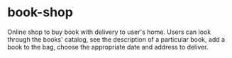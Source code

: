 # book-shop
Online shop to buy book with delivery to user's home. Users can look through the books' catalog, see the description of a particular book, add a book to the bag, choose the appropriate date and address to deliver.
